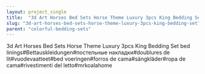```yaml
---
layout: project_single
title:  "3d Art Horses Bed Sets Horse Theme Luxury 3pcs King Bedding Set"
slug: "3d-art-horses-bed-sets-horse-theme-luxury-3pcs-king-bedding-set"
parent: "colorful-bedding-sets"
---
```

3d Art Horses Bed Sets Horse Theme Luxury 3pcs King Bedding Set    bed linings#Bettauskleidungen#постельные накладки#doublures de lit#vuodevaatteet#bed voeringen#forros de cama#sängkläder#ropa de cama#rivestimenti del letto#mrkoalahome